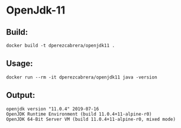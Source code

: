 # OpenJdk-11

## Build:

```
docker build -t dperezcabrera/openjdk11 .
```


## Usage:

```
docker run --rm -it dperezcabrera/openjdk11 java -version
```


## Output:

```
openjdk version "11.0.4" 2019-07-16
OpenJDK Runtime Environment (build 11.0.4+11-alpine-r0)
OpenJDK 64-Bit Server VM (build 11.0.4+11-alpine-r0, mixed mode)
```


